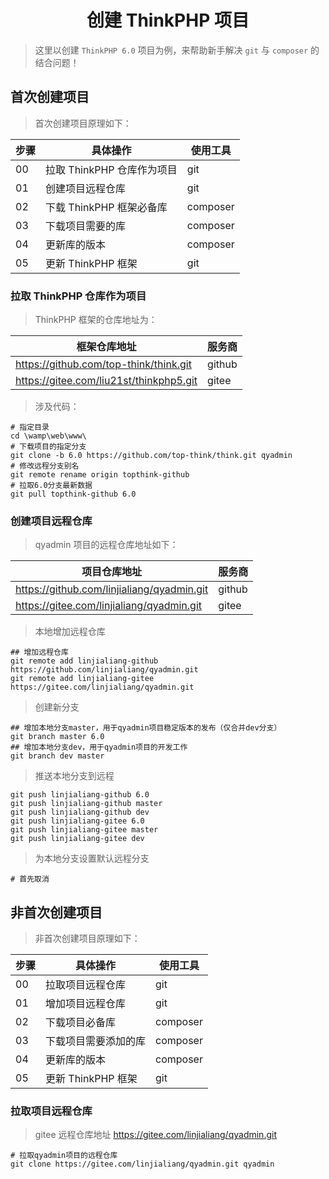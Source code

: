# <center>创建 ThinkPHP 项目</center>

> 这里以创建 `ThinkPHP 6.0` 项目为例，来帮助新手解决 `git` 与 `composer` 的结合问题！

## 首次创建项目

> 首次创建项目原理如下：

| 步骤 | 具体操作                   | 使用工具 |
| ---- | -------------------------- | -------- |
| 00   | 拉取 ThinkPHP 仓库作为项目 | git      |
| 01   | 创建项目远程仓库           | git      |
| 02   | 下载 ThinkPHP 框架必备库   | composer |
| 03   | 下载项目需要的库           | composer |
| 04   | 更新库的版本               | composer |
| 05   | 更新 ThinkPHP 框架         | git      |

### 拉取 ThinkPHP 仓库作为项目

> ThinkPHP 框架的仓库地址为：

| 框架仓库地址                            | 服务商 |
| --------------------------------------- | ------ |
| https://github.com/top-think/think.git  | github |
| https://gitee.com/liu21st/thinkphp5.git | gitee  |

> 涉及代码：

```shell
# 指定目录
cd \wamp\web\www\
# 下载项目的指定分支
git clone -b 6.0 https://github.com/top-think/think.git qyadmin
# 修改远程分支别名
git remote rename origin topthink-github
# 拉取6.0分支最新数据
git pull topthink-github 6.0
```

### 创建项目远程仓库

> qyadmin 项目的远程仓库地址如下：

| 项目仓库地址                               | 服务商 |
| ------------------------------------------ | ------ |
| https://github.com/linjialiang/qyadmin.git | github |
| https://gitee.com/linjialiang/qyadmin.git  | gitee  |

> 本地增加远程仓库

```shell
## 增加远程仓库
git remote add linjialiang-github https://github.com/linjialiang/qyadmin.git
git remote add linjialiang-gitee https://gitee.com/linjialiang/qyadmin.git
```

> 创建新分支

```shell
## 增加本地分支master，用于qyadmin项目稳定版本的发布（仅合并dev分支）
git branch master 6.0
## 增加本地分支dev，用于qyadmin项目的开发工作
git branch dev master
```

> 推送本地分支到远程

```shell
git push linjialiang-github 6.0
git push linjialiang-github master
git push linjialiang-github dev
git push linjialiang-gitee 6.0
git push linjialiang-gitee master
git push linjialiang-gitee dev
```

> 为本地分支设置默认远程分支

```shell
# 首先取消

```

## 非首次创建项目

> 非首次创建项目原理如下：

| 步骤 | 具体操作             | 使用工具 |
| ---- | -------------------- | -------- |
| 00   | 拉取项目远程仓库     | git      |
| 01   | 增加项目远程仓库     | git      |
| 02   | 下载项目必备库       | composer |
| 03   | 下载项目需要添加的库 | composer |
| 04   | 更新库的版本         | composer |
| 05   | 更新 ThinkPHP 框架   | git      |

### 拉取项目远程仓库

> gitee 远程仓库地址 https://gitee.com/linjialiang/qyadmin.git

```shell
# 拉取qyadmin项目的远程仓库
git clone https://gitee.com/linjialiang/qyadmin.git qyadmin
```
